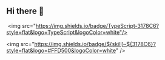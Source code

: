 ## Hi there 👋

<!--
**hawonho/hawonho** is a ✨ _special_ ✨ repository because its `README.md` (this file) appears on your GitHub profile.

Here are some ideas to get you started:

- 🔭 I’m currently working on ...
- 🌱 I’m currently learning ...
- 👯 I’m looking to collaborate on ...
- 🤔 I’m looking for help with ...
- 💬 Ask me about ...
- 📫 How to reach me: ...
- 😄 Pronouns: ...
- ⚡ Fun fact: ...
-->
 <img src="https://img.shields.io/badge/TypeScript-3178C6?style=flat&logo=TypeScript&logoColor=white"/>

 <img src="https://img.shields.io/badge/${skill}-${3178C6}?style=flat&logo=#FFD500&logoColor=white" />
